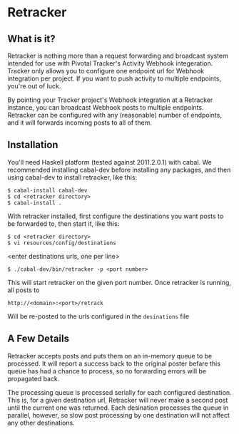 Retracker
=========


What is it?
-----------

Retracker is nothing more than a request forwarding and broadcast system
intended for use with Pivotal Tracker's Activity Webhook integeration.
Tracker only allows you to configure one endpoint url for Webhook
integration per project. If you want to push activity to multiple
endpoints, you're out of luck.

By pointing your Tracker project's Webhook integration at a Retracker
instance, you can broadcast Webhook posts to multiple endpoints. Retracker
can be configured with any (reasonable) number of endpoints, and it will
forwards incoming posts to all of them.


Installation
------------

You'll need Haskell platform (tested against 2011.2.0.1) with cabal.
We recommended installing cabal-dev before installing any packages, and
then using cabal-dev to install retracker, like this:

    $ cabal-install cabal-dev
    $ cd <retracker directory>
    $ cabal-install .

With retracker installed, first configure the destinations you want
posts to be forwarded to, then start it, like this:

    $ cd <retracker directory>
    $ vi resources/config/destinations

<enter destinations urls, one per line>

    $ ./cabal-dev/bin/retracker -p <port number>

This will start retracker on the given port number. Once retracker is
running, all posts to

    http://<domain>:<port>/retrack

Will be re-posted to the urls configured in the `desinations` file


A Few Details
-------------

Retracker accepts posts and puts them on an in-memory queue to be processed.
It will report a success back to the original poster befare this queue has
had a chance to process, so no forwarding errors will be propagated back.

The processing queue is processed serially for each configured destination.
This is, for a given destination url, Retracker will never make a second
post until the current one was returned. Each desination processes the
queue in parallel, however, so slow post processing by one destination will
not affect any other destinations.

